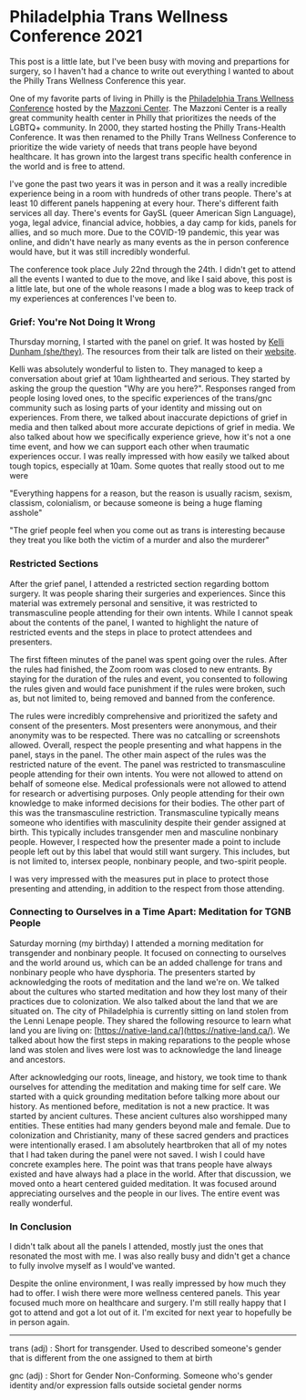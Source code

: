 # Philadelphia Trans Wellness Conference 2021

This post is a little late, but I've been busy with moving and prepartions for
surgery, so I haven't had a chance to write out everything I wanted to about the
Philly Trans Wellness Conference this year.

One of my favorite parts of living in Philly is the
[Philadelphia Trans Wellness Conference](https://web.cvent.com/event/8772d16d-b5b8-46c4-9430-13308c6ec075)
hosted by the [Mazzoni Center](https://www.mazzonicenter.org/). The Mazzoni
Center is a really great community health center in Philly that prioritizes the
needs of the LGBTQ+ community. In 2000, they started hosting the Philly
Trans-Health Conference. It was then renamed to the Philly Trans Wellness
Conference to prioritize the wide variety of needs that trans people have beyond
healthcare. It has grown into the largest trans specific health conference in
the world and is free to attend.

I've gone the past two years it was in person and it was a really incredible
experience being in a room with hundreds of other trans people. There's at least
10 different panels happening at every hour. There's different faith services
all day. There's events for GaySL (queer American Sign Language), yoga, legal
advice, financial advice, hobbies, a day camp for kids, panels for allies, and
so much more. Due to the COVID-19 pandemic, this year was online, and didn't
have nearly as many events as the in person conference would have, but it was
still incredibly wonderful.

The conference took place July 22nd through the 24th. I didn't get to attend all
the events I wanted to due to the move, and like I said above, this post is a
little late, but one of the whole reasons I made a blog was to keep track of my
experiences at conferences I've been to.

### Grief: You're Not Doing It Wrong

Thursday morning, I started with the panel on grief. It was hosted by
[Kelli Dunham (she/they)](https://www.kellidunham.com/). The resources from their talk
are listed on their [website](http://www.kellidunham.com/if-you-came-here-after-the-philly-trans-wellness-workshop-about-grief/).

Kelli was absolutely wonderful to listen to. They managed to keep a conversation
about grief at 10am lighthearted and serious. They started by asking the group
the question "Why are you here?". Responses ranged from people losing loved
ones, to the specific experiences of the trans/gnc community such as losing
parts of your identity and missing out on experiences. From there, we talked
about inaccurate depictions of grief in media and then talked about more
accurate depictions of grief in media. We also talked about how we specifically
experience grieve, how it's not a one time event, and how we can support each
other when traumatic experiences occur. I was really impressed with how easily
we talked about tough topics, especially at 10am. Some quotes that really stood
out to me were

"Everything happens for a reason, but the reason is usually racism, sexism,
classism, colonialism, or because someone is being a huge flaming asshole"

"The grief people feel when you come out as trans is interesting because they 
treat you like both the victim of a murder and also the murderer"

### Restricted Sections

After the grief panel, I attended a restricted section regarding bottom surgery.
It was people sharing their surgeries and experiences. Since this material was
extremely personal and sensitive, it was restricted to transmasculine people
attending for their own intents. While I cannot speak about the contents of the
panel, I wanted to highlight the nature of restricted events and the steps in
place to protect attendees and presenters.

The first fifteen minutes of the panel was spent going over the rules. After the
rules had finished, the Zoom room was closed to new entrants. By staying for the
duration of the rules and event, you consented to following the rules given and
would face punishment if the rules were broken, such as, but not limited to,
being removed and banned from the conference.

The rules were incredibly comprehensive and prioritized the safety and consent
of the presenters. Most presenters were anonymous, and their anonymity was to be
respected. There was no catcalling or screenshots allowed. Overall, respect the
people presenting and what happens in the panel, stays in the panel. The other
main aspect of the rules was the restricted nature of the event. The panel was
restricted to transmasculine people attending for their own intents. You were
not allowed to attend on behalf of someone else. Medical professionals were not
allowed to attend for research or advertising purposes. Only people attending
for their own knowledge to make informed decisions for their bodies. The other
part of this was the transmasculine restriction. Transmasculine typically means
someone who identifies with masculinity despite their gender assigned at birth.
This typically includes transgender men and masculine nonbinary people. However,
I respected how the presenter made a point to include people left out by this
label that would still want surgery. This includes, but is not limited to,
intersex people, nonbinary people, and two-spirit people.

I was very impressed with the measures put in place to protect those presenting
and attending, in addition to the respect from those attending.

### Connecting to Ourselves in a Time Apart: Meditation for TGNB People

Saturday morning (my birthday) I attended a morning meditation for transgender
and nonbinary people. It focused on connecting to ourselves and the world
around us, which can be an added challenge for trans and nonbinary people who
have dysphoria. The presenters started by acknowledging the roots of meditation
and the land we're on. We talked about the cultures who started meditation and
how they lost many of their practices due to colonization. We also talked about
the land that we are situated on. The city of Philadelphia is currently sitting
on land stolen from the Lenni Lenape people. They shared the following resource
to learn what land you are living on: [https://native-land.ca/](https://native-land.ca/).
We talked about how the first steps in making reparations to the people whose
land was stolen and lives were lost was to acknowledge the land lineage and
ancestors.

After acknowledging our roots, lineage, and history, we took time to thank
ourselves for attending the meditation and making time for self care. We
started with a quick grounding meditation before talking more about our history.
As mentioned before, meditation is not a new practice. It was started by ancient
cultures. These ancient cultures also worshipped many entities. These entities
had many genders beyond male and female. Due to colonization and Christianity,
many of these sacred genders and practices were intentionally erased. I am
absolutely heartbroken that all of my notes that I had taken during the panel
were not saved. I wish I could have concrete examples here. The point was that
trans people have always existed and have always had a place in the world. After
that discussion, we moved onto a heart centered guided meditation. It was
focused around appreciating ourselves and the people in our lives. The entire
event was really wonderful.


### In Conclusion

I didn't talk about all the panels I attended, mostly just the ones that
resonated the most with me. I was also really busy and didn't get a chance to
fully involve myself as I would've wanted.

Despite the online environment, I was really impressed by how much they had to
offer. I wish there were more wellness centered panels. This year focused much
more on healthcare and surgery. I'm still really happy that I got to attend and
got a lot out of it. I'm excited for next year to hopefully be in person again.

---

trans (adj) : Short for transgender. Used to described someone's gender that is
different from the one assigned to them at birth

gnc (adj) : Short for Gender Non-Conforming. Someone who's gender identity
and/or expression falls outside societal gender norms

